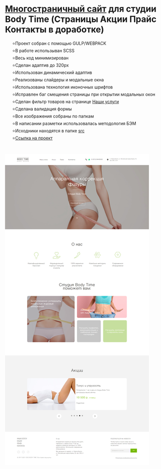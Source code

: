 <h1> <a href="https://kulakovskyi.github.io/body-time/" target="_blank">Многостраничный сайт</a> для студии Body Time (Страницы Акции Прайс Контакты в доработке)</h1>
<ul type="none">
  <li>⭐Проект собран с помощью GULP/WEBPACK</li>
  <li>⭐В работе использыван SCSS</li>
  <li>⭐Весь код минимизирован</li>
  <li>⭐Сделан адаптив до 320px</li>
  <li>⭐Использован динамический адаптив</li>
  <li>⭐Реализованы слайдеры и модальные окна</li>
  <li>⭐Использована технология иконочных шрифтов</li>
  <li>⭐Исправлен баг смещения страницы при открытии модальных окон</li>
  <li>⭐Сделан фильтр товаров на странице <a href="https://kulakovskyi.github.io/body-time/services.html">Наши услуги</a></li>
  <li>⭐Сделана валидация формы</li>
  <li>⭐Все изображения собраны по папкам</li>
  <li>⭐В написании разметки использовалась методология БЭМ</li>
  <li>⭐Исходники находятся в папке <a href="https://github.com/kulakovskyi/body-time/tree/main/src">src</a></li>
  <li>⭐<a href="https://kulakovskyi.github.io/body-time/">Ссылка на проект</a></li>
</ul>

<h1><h1>

<img src="https://github.com/kulakovskyi/body-time/blob/main/readme-img/screencapture-localhost-3000-2022-05-31-17_55_42.jpg" alt="site-image" />
 
